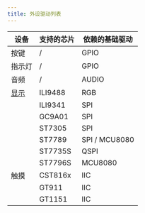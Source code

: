 ```yaml
---
title: 外设驱动列表
---
```


| 设备   | 支持的芯片 | 依赖的基础驱动 |
| ------ | ---------- | ------------------ |
| 按键   | /          | GPIO               |
| 指示灯 | /          | GPIO               |
| 音频   | /          | AUDIO              |
| [显示](./display.md)   | ILI9488    | RGB                |
|        | ILI9341    | SPI                |
|        | GC9A01     | SPI                |
|        | ST7305     | SPI                |
|        | ST7789     | SPI / MCU8080      |
|        | ST7735S    | QSPI               |
|        | ST7796S    | MCU8080            |
| 触摸   | CST816x    | IIC                |
|        | GT911      | IIC                |
|        | GT1151     | IIC                |


